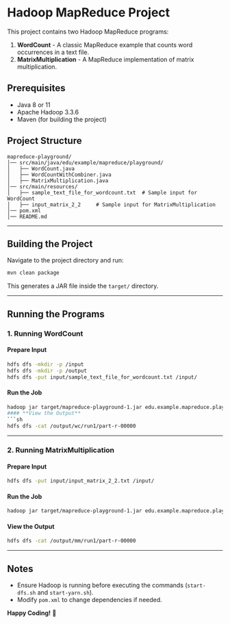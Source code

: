 # Hadoop MapReduce Project

This project contains two Hadoop MapReduce programs:

1. **WordCount** - A classic MapReduce example that counts word occurrences in a text file.
2. **MatrixMultiplication** - A MapReduce implementation of matrix multiplication.

## Prerequisites

- Java 8 or 11
- Apache Hadoop 3.3.6
- Maven (for building the project)

## Project Structure
```
mapreduce-playground/
│── src/main/java/edu/example/mapreduce/playground/
│   ├── WordCount.java
│   ├── WordCountWithCombiner.java
│   ├── MatrixMultiplication.java
│── src/main/resources/
│   ├── sample_text_file_for_wordcount.txt  # Sample input for WordCount
│   ├── input_matrix_2_2     # Sample input for MatrixMultiplication
│── pom.xml
│── README.md
```

---

## Building the Project

Navigate to the project directory and run:
```sh
mvn clean package
```
This generates a JAR file inside the `target/` directory.

---

## Running the Programs

### 1. Running **WordCount**
#### **Prepare Input**
```sh
hdfs dfs -mkdir -p /input
hdfs dfs -mkdir -p /output
hdfs dfs -put input/sample_text_file_for_wordcount.txt /input/
```
#### **Run the Job**
```sh
hadoop jar target/mapreduce-playground-1.jar edu.example.mapreduce.playground.WordCount  /input/sample_text_file_for_wordcount.txt /output/wc/run1/```
#### **View the Output**
```sh
hdfs dfs -cat /output/wc/run1/part-r-00000
```

---

### 2. Running **MatrixMultiplication**
#### **Prepare Input**
```sh
hdfs dfs -put input/input_matrix_2_2.txt /input/
```
#### **Run the Job**
```sh
hadoop jar target/mapreduce-playground-1.jar edu.example.mapreduce.playground.MatrixMultiplication  /input/input_matrix_2_2 /output/mm/run1/
```
#### **View the Output**
```sh
hdfs dfs -cat /output/mm/run1/part-r-00000
```

---

## Notes
- Ensure Hadoop is running before executing the commands (`start-dfs.sh` and `start-yarn.sh`).
- Modify `pom.xml` to change dependencies if needed.

**Happy Coding!** 🚀

